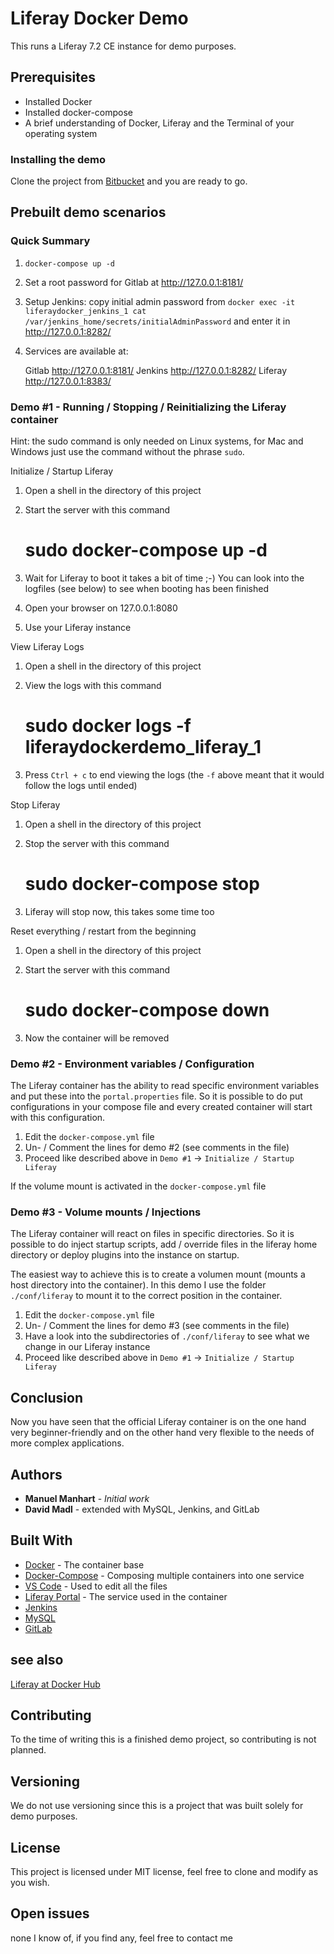 # Liferay Docker Demo

This runs a Liferay 7.2 CE instance for demo purposes.

## Prerequisites

* Installed Docker
* Installed docker-compose
* A brief understanding of Docker, Liferay and the Terminal of your operating system

### Installing the demo

Clone the project from [Bitbucket](https://bitbucket.org/liferaysamples/liferay-docker-demo/) and you are ready to go.

## Prebuilt demo scenarios

### Quick Summary

1. `docker-compose up -d`
2. Set a root password for Gitlab at http://127.0.0.1:8181/
3. Setup Jenkins: copy initial admin password from `docker exec -it liferaydocker_jenkins_1 cat /var/jenkins_home/secrets/initialAdminPassword` and enter it in http://127.0.0.1:8282/
4. Services are available at:

    Gitlab http://127.0.0.1:8181/
    Jenkins http://127.0.0.1:8282/
    Liferay http://127.0.0.1:8383/


### Demo #1 - Running / Stopping / Reinitializing the Liferay container

Hint: the sudo command is only needed on Linux systems, for Mac and Windows just use the command without the phrase `sudo`.

Initialize / Startup Liferay

1. Open a shell in the directory of this project
2. Start the server with this command

    # sudo docker-compose up -d

3. Wait for Liferay to boot it takes a bit of time ;-)
   You can look into the logfiles (see below) to see when booting has been finished
4. Open your browser on 127.0.0.1:8080
5. Use your Liferay instance

View Liferay Logs

1. Open a shell in the directory of this project
2. View the logs with this command

    # sudo docker logs -f liferaydockerdemo_liferay_1

3. Press `Ctrl + c` to end viewing the logs (the `-f` above meant that it would follow the logs until ended)

Stop Liferay

1. Open a shell in the directory of this project
2. Stop the server with this command

    # sudo docker-compose stop

3. Liferay will stop now, this takes some time too

Reset everything / restart from the beginning

1. Open a shell in the directory of this project
2. Start the server with this command

    # sudo docker-compose down

3. Now the container will be removed

### Demo #2 - Environment variables / Configuration

The Liferay container has the ability to read specific environment variables and put these into the `portal.properties` file. So it is possible to do put configurations in your compose file and every created container will start with this configuration.

1. Edit the `docker-compose.yml` file
2. Un- / Comment the lines for demo #2 (see comments in the file)
3. Proceed like described above in `Demo #1` -> `Initialize / Startup Liferay`

If the volume mount is activated in the `docker-compose.yml` file

### Demo #3 - Volume mounts / Injections

The Liferay container will react on files in specific directories. So it is possible to do inject startup scripts, add / override files in the liferay home directory or deploy plugins into the instance on startup.

The easiest way to achieve this is to create a volumen mount (mounts a host directory into the container). In this demo I use the folder `./conf/liferay` to mount it to the correct position in the container.

1. Edit the `docker-compose.yml` file
2. Un- / Comment the lines for demo #3 (see comments in the file)
3. Have a look into the subdirectories of `./conf/liferay` to see what we change in our Liferay instance
4. Proceed like described above in `Demo #1` -> `Initialize / Startup Liferay`

## Conclusion

Now you have seen that the official Liferay container is on the one hand very beginner-friendly and on the other hand very flexible to the needs of more complex applications.

## Authors

* **Manuel Manhart** - *Initial work*
* **David Madl** - extended with MySQL, Jenkins, and GitLab

## Built With

* [Docker](http://docs.docker.com/) - The container base
* [Docker-Compose](https://docs.docker.com/compose/) - Composing multiple containers into one service
* [VS Code](https://rometools.github.io/rome/) - Used to edit all the files
* [Liferay Portal](https://www.liferay.com/) - The service used in the container
* [Jenkins](https://hub.docker.com/r/jenkins/jenkins/)
* [MySQL](https://hub.docker.com/_/mysql)
* [GitLab](https://hub.docker.com/r/gitlab/gitlab-ce)

## see also

[Liferay at Docker Hub](https://hub.docker.com/r/liferay/portal)

## Contributing

To the time of writing this is a finished demo project, so contributing is not planned.

## Versioning

We do not use versioning since this is a project that was built solely for demo purposes.

## License

This project is licensed under MIT license, feel free to clone and modify as you wish.

## Open issues

none I know of, if you find any, feel free to contact me
